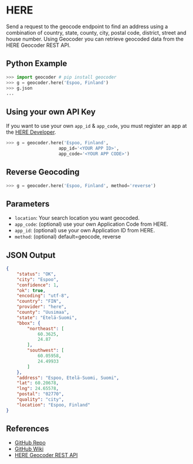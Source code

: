 # HERE

Send a request to the geocode endpoint to find an address using a combination of
country, state, county, city, postal code, district, street and house number.
Using Geocoder you can retrieve geocoded data from the HERE Geocoder REST API.

## Python Example

```python
>>> import geocoder # pip install geocoder
>>> g = geocoder.here('Espoo, Finland')
>>> g.json
...
```

## Using your own API Key

If you want to use your own `app_id` & `app_code`, you must register an app at the [HERE Developer](https://developer.here.com/geocoder).

```python
>>> g = geocoder.here('Espoo, Finland',
                    app_id='<YOUR APP ID>',
                    app_code='<YOUR APP CODE>')
```

## Reverse Geocoding

```python
>>> g = geocoder.here('Espoo, Finland', method='reverse')
```

## Parameters

- `location`: Your search location you want geocoded.
- `app_code`: (optional) use your own Application Code from HERE.
- `app_id`: (optional) use your own Application ID from HERE.
- `method`: (optional) default=geocode, reverse

## JSON Output

```json
{
    "status": "OK",
    "city": "Espoo",
    "confidence": 1,
    "ok": true,
    "encoding": "utf-8",
    "country": "FIN",
    "provider": "here",
    "county": "Uusimaa",
    "state": "Etelä-Suomi",
    "bbox": {
        "northeast": [
            60.3625,
            24.87
        ],
        "southwest": [
            60.05958,
            24.49933
        ]
    },
    "address": "Espoo, Etelä-Suomi, Suomi",
    "lat": 60.20678,
    "lng": 24.65578,
    "postal": "02770",
    "quality": "city",
    "location": "Espoo, Finland"
}
```

## References

* [GitHub Repo](https://github.com/DenisCarriere/geocoder)
* [GitHub Wiki](https://github.com/DenisCarriere/geocoder/wiki)
* [HERE Geocoder REST API](https://developer.here.com/rest-apis/documentation/geocoder)
